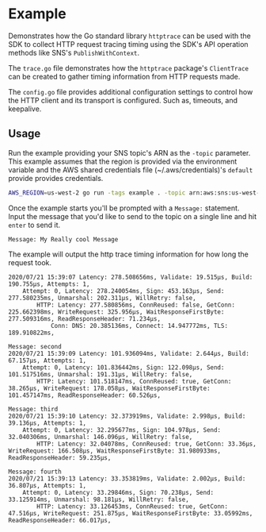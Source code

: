 # Example

Demonstrates how the Go standard library `httptrace` can be used with the SDK
to collect HTTP request tracing timing using the SDK's API operation methods
like SNS's `PublishWithContext`.

The `trace.go` file demonstrates how the `httptrace` package's `ClientTrace`
can be created to gather timing information from HTTP requests made.

The `config.go` file provides additional configuration settings to control how
the HTTP client and its transport is configured. Such as, timeouts, and
keepalive.

## Usage

Run the example providing your SNS topic's ARN as the `-topic` parameter. This
example assumes that the region is provided via the environment variable and
the AWS shared credentials file (~/.aws/credentials)'s `default` provide
provides credentials.

```sh
AWS_REGION=us-west-2 go run -tags example . -topic arn:aws:sns:us-west-2:0123456789:mytopicname
```

Once the example starts you'll be prompted with a `Message:` statement. Input
the message that you'd like to send to the topic on a single line and hit
`enter` to send it.

```
Message: My Really cool Message
```

The example will output the http trace timing information for how long the request took.

```
2020/07/21 15:39:07 Latency: 278.508656ms, Validate: 19.515µs, Build: 190.755µs, Attempts: 1,
	Attempt: 0, Latency: 278.240054ms, Sign: 453.163µs, Send: 277.580235ms, Unmarshal: 202.311µs, WillRetry: false,
		HTTP: Latency: 277.580856ms, ConnReused: false, GetConn: 225.662398ms, WriteRequest: 325.956µs, WaitResponseFirstByte: 277.509316ms, ReadResponseHeader: 71.234µs,
			Conn: DNS: 20.385136ms, Connect: 14.947772ms, TLS: 189.910822ms,

Message: second
2020/07/21 15:39:09 Latency: 101.936094ms, Validate: 2.644µs, Build: 67.157µs, Attempts: 1,
	Attempt: 0, Latency: 101.836442ms, Sign: 122.098µs, Send: 101.517516ms, Unmarshal: 191.31µs, WillRetry: false,
		HTTP: Latency: 101.518147ms, ConnReused: true, GetConn: 38.265µs, WriteRequest: 178.058µs, WaitResponseFirstByte: 101.457147ms, ReadResponseHeader: 60.526µs,

Message: third
2020/07/21 15:39:10 Latency: 32.373919ms, Validate: 2.998µs, Build: 39.136µs, Attempts: 1,
	Attempt: 0, Latency: 32.295677ms, Sign: 104.978µs, Send: 32.040306ms, Unmarshal: 146.096µs, WillRetry: false,
		HTTP: Latency: 32.04078ms, ConnReused: true, GetConn: 33.36µs, WriteRequest: 166.508µs, WaitResponseFirstByte: 31.980933ms, ReadResponseHeader: 59.235µs,

Message: fourth
2020/07/21 15:39:13 Latency: 33.353819ms, Validate: 2.002µs, Build: 36.807µs, Attempts: 1,
	Attempt: 0, Latency: 33.29846ms, Sign: 70.238µs, Send: 33.125914ms, Unmarshal: 98.181µs, WillRetry: false,
		HTTP: Latency: 33.126453ms, ConnReused: true, GetConn: 47.516µs, WriteRequest: 251.875µs, WaitResponseFirstByte: 33.05992ms, ReadResponseHeader: 66.017µs,
```

